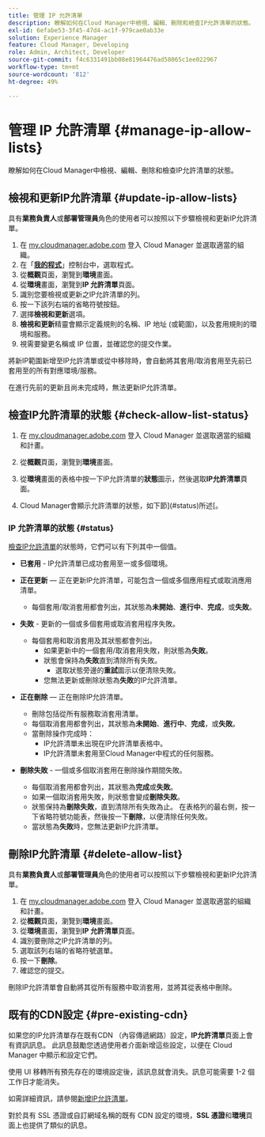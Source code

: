 ```yaml
---
title: 管理 IP 允許清單
description: 瞭解如何在Cloud Manager中檢視、編輯、刪除和檢查IP允許清單的狀態。
exl-id: 6efabe53-3f45-47d4-ac1f-979cae0ab33e
solution: Experience Manager
feature: Cloud Manager, Developing
role: Admin, Architect, Developer
source-git-commit: f4c6331491bb08e81964476ad58065c1ee022967
workflow-type: tm+mt
source-wordcount: '812'
ht-degree: 49%

---
```


# 管理 IP 允許清單 {#manage-ip-allow-lists}

瞭解如何在Cloud Manager中檢視、編輯、刪除和檢查IP允許清單的狀態。

## 檢視和更新IP允許清單 {#update-ip-allow-lists}

具有&#x200B;**業務負責人**&#x200B;或&#x200B;**部署管理員**&#x200B;角色的使用者可以按照以下步驟檢視和更新IP允許清單。

1. 在 [my.cloudmanager.adobe.com](https://my.cloudmanager.adobe.com/) 登入 Cloud Manager 並選取適當的組織。
1. 在「**[我的程式](/help/implementing/cloud-manager/navigation.md#my-programs)**」控制台中，選取程式。
1. 從&#x200B;**概觀**&#x200B;頁面，瀏覽到&#x200B;**環境**&#x200B;畫面。
1. 從&#x200B;**環境**&#x200B;畫面，瀏覽到&#x200B;**IP 允許清單**&#x200B;頁面。
1. 識別您要檢視或更新之IP允許清單的列。
1. 按一下該列右端的省略符號按鈕。
1. 選擇&#x200B;**檢視和更新**&#x200B;選項。
1. **檢視和更新**&#x200B;精靈會顯示定義規則的名稱、IP 地址 (或範圍)，以及套用規則的環境和服務。
1. 視需要變更名稱或 IP 位置，並確認您的提交作業。

將新IP範圍新增至IP允許清單或從中移除時，會自動將其套用/取消套用至先前已套用至的所有對應環境/服務。

在進行先前的更新且尚未完成時，無法更新IP允許清單。

## 檢查IP允許清單的狀態 {#check-allow-list-status}

1. 在 [my.cloudmanager.adobe.com](https://my.cloudmanager.adobe.com/) 登入 Cloud Manager 並選取適當的組織和計畫。

1. 從&#x200B;**概觀**&#x200B;頁面，瀏覽到&#x200B;**環境**&#x200B;畫面。

1. 從&#x200B;**環境**&#x200B;畫面的表格中按一下IP允許清單的&#x200B;**狀態**&#x200B;圖示，然後選取&#x200B;**IP允許清單**&#x200B;頁面。

1. Cloud Manager會顯示允許清單的狀態，如下節](#status)所述[。

### IP 允許清單的狀態 {#status}

[檢查IP允許清單](#check-allow-list-status)的狀態時，它們可以有下列其中一個值。

* **已套用** - IP允許清單已成功套用至一或多個環境。

* **正在更新** — 正在更新IP允許清單，可能包含一個或多個應用程式或取消應用清單。

   * 每個套用/取消套用都會列出，其狀態為&#x200B;**未開始**、**進行中**、**完成**，或&#x200B;**失敗**。

* **失敗** - 更新的一個或多個套用或取消套用程序失敗。
   * 每個套用和取消套用及其狀態都會列出。
      * 如果更新中的一個套用/取消套用失敗，則狀態為&#x200B;**失敗**。
      * 狀態會保持為&#x200B;**失敗**&#x200B;直到清除所有失敗。
         * 選取狀態旁邊的&#x200B;**重試**&#x200B;圖示以便清除失敗。
      * 您無法更新或刪除狀態為&#x200B;**失敗**&#x200B;的IP允許清單。

* **正在刪除** — 正在刪除IP允許清單。
   * 刪除包括從所有服務取消套用清單。
   * 每個取消套用都會列出，其狀態為&#x200B;**未開始**、**進行中**、**完成**，或&#x200B;**失敗**。
   * 當刪除操作完成時：
      * IP允許清單未出現在IP允許清單表格中。
      * IP允許清單未套用至Cloud Manager中程式的任何服務。

* **刪除失敗** - 一個或多個取消套用在刪除操作期間失敗。

   * 每個取消套用都會列出，其狀態為&#x200B;**完成**&#x200B;或&#x200B;**失敗**。
   * 如果一個取消套用失敗，則狀態會變成&#x200B;**刪除失敗**。
   * 狀態保持為&#x200B;**刪除失敗**，直到清除所有失敗為止。 在表格列的最右側，按一下省略符號功能表，然後按一下&#x200B;**刪除**，以便清除任何失敗。
   * 當狀態為&#x200B;**失敗**&#x200B;時，您無法更新IP允許清單。

## 刪除IP允許清單 {#delete-allow-list}

具有&#x200B;**業務負責人**&#x200B;或&#x200B;**部署管理員**&#x200B;角色的使用者可以按照以下步驟檢視和更新IP允許清單。

1. 在 [my.cloudmanager.adobe.com](https://my.cloudmanager.adobe.com/) 登入 Cloud Manager 並選取適當的組織和計畫。
1. 從&#x200B;**概觀**&#x200B;頁面，瀏覽到&#x200B;**環境**&#x200B;畫面。
1. 從&#x200B;**環境**&#x200B;畫面，瀏覽到&#x200B;**IP 允許清單**&#x200B;頁面。
1. 識別要刪除之IP允許清單的列。
1. 選取該列右端的省略符號選單。
1. 按一下&#x200B;**刪除**。
1. 確認您的提交。

刪除IP允許清單會自動將其從所有服務中取消套用，並將其從表格中刪除。

## 既有的CDN設定 {#pre-existing-cdn}

如果您的IP允許清單存在既有CDN （內容傳遞網路）設定，**IP允許清單**&#x200B;頁面上會有資訊訊息。 此訊息鼓勵您透過使用者介面新增這些設定，以便在 Cloud Manager 中顯示和設定它們。

使用 UI 移轉所有預先存在的環境設定後，該訊息就會消失。訊息可能需要 1-2 個工作日才能消失。

如需詳細資訊，請參閱[新增IP允許清單](/help/implementing/cloud-manager/ip-allow-lists/add-ip-allow-lists.md)。

對於具有 SSL 憑證或自訂網域名稱的既有 CDN 設定的環境，**SSL 憑證**&#x200B;和&#x200B;**環境**&#x200B;頁面上也提供了類似的訊息。
